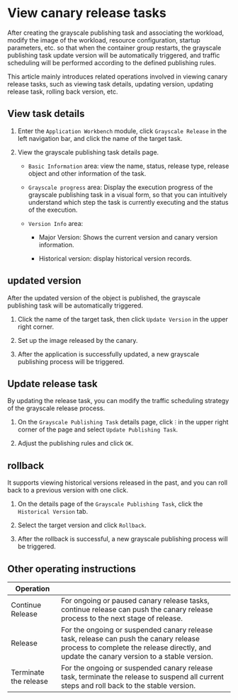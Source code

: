 # View canary release tasks

After creating the grayscale publishing task and associating the workload, modify the image of the workload, resource configuration, startup parameters, etc. so that when the container group restarts, the grayscale publishing task update version will be automatically triggered, and traffic scheduling will be performed according to the defined publishing rules.

This article mainly introduces related operations involved in viewing canary release tasks, such as viewing task details, updating version, updating release task, rolling back version, etc.

## View task details

1. Enter the `Application Workbench` module, click `Grayscale Release` in the left navigation bar, and click the name of the target task.

    <!--![]()screenshots-->

2. View the grayscale publishing task details page.

    - `Basic Information` area: view the name, status, release type, release object and other information of the task.

    - `Grayscale progress` area: Display the execution progress of the grayscale publishing task in a visual form, so that you can intuitively understand which step the task is currently executing and the status of the execution.

    - `Version Info` area:

        - Major Version: Shows the current version and canary version information.
        - Historical version: display historical version records.

          <!--![]()screenshots-->

## updated version

After the updated version of the object is published, the grayscale publishing task will be automatically triggered.

1. Click the name of the target task, then click `Update Version` in the upper right corner.

    <!--![]()screenshots-->

2. Set up the image released by the canary.

    <!--![]()screenshots-->

3. After the application is successfully updated, a new grayscale publishing process will be triggered.

    <!--![]()screenshots-->

## Update release task

By updating the release task, you can modify the traffic scheduling strategy of the grayscale release process.

1. On the `Grayscale Publishing Task` details page, click `ⵗ` in the upper right corner of the page and select `Update Publishing Task`.

    <!--![]()screenshots-->

2. Adjust the publishing rules and click `OK`.

    <!--![]()screenshots-->

## rollback

It supports viewing historical versions released in the past, and you can roll back to a previous version with one click.

1. On the details page of the `Grayscale Publishing Task`, click the `Historical Version` tab.

    <!--![]()screenshots-->

2. Select the target version and click `Rollback`.

    <!--![]()screenshots-->

3. After the rollback is successful, a new grayscale publishing process will be triggered.

    <!--![]()screenshots-->

## Other operating instructions

| Operation | |
| --- | --- |
| Continue Release | For ongoing or paused canary release tasks, continue release can push the canary release process to the next stage of release. |
| Release | For the ongoing or suspended canary release task, release can push the canary release process to complete the release directly, and update the canary version to a stable version. |
| Terminate the release | For the ongoing or suspended canary release task, terminate the release to suspend all current steps and roll back to the stable version. |